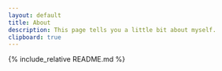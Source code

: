 ```yaml
---
layout: default
title: About
description: This page tells you a little bit about myself.
clipboard: true
---
```


<style type="text/css">
    p > a {
        text-decoration: none;
    }
</style>

{% include_relative README.md %}

<script type="text/javascript">
    document.querySelectorAll(`p > img, p > a[href="https://weixuanz.github.io/simple-jekyll-theme"] > img`).forEach(el => el.setAttribute('src', `{{ site.url }}${el.getAttribute('src')}`))
</script>
